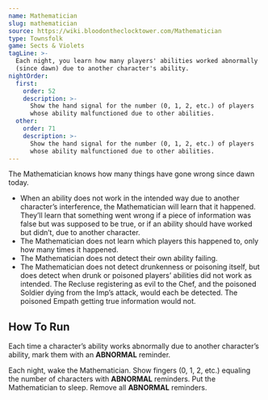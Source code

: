 ```yaml
---
name: Mathematician
slug: mathematician
source: https://wiki.bloodontheclocktower.com/Mathematician
type: Townsfolk
game: Sects & Violets
tagLine: >-
  Each night, you learn how many players' abilities worked abnormally
  (since dawn) due to another character's ability.
nightOrder:
  first:
    order: 52
    description: >-
      Show the hand signal for the number (0, 1, 2, etc.) of players
      whose ability malfunctioned due to other abilities.
  other:
    order: 71
    description: >-
      Show the hand signal for the number (0, 1, 2, etc.) of players
      whose ability malfunctioned due to other abilities.
---
```


The Mathematician knows how many things have gone wrong since dawn
today.

- When an ability does not work in the intended way due to another
  character’s interference, the Mathematician will learn that it
  happened. They’ll learn that something went wrong if a piece of
  information was false but was supposed to be true, or if an ability
  should have worked but didn’t, due to another character.
- The Mathematician does not learn which players this happened to, only
  how many times it happened.
- The Mathematician does not detect their own ability failing.
- The Mathematician does not detect drunkenness or poisoning itself, but
  does detect when drunk or poisoned players’ abilities did not work as
  intended. The Recluse registering as evil to the Chef, and the
  poisoned Soldier dying from the Imp’s attack, would each be detected.
  The poisoned Empath getting true information would not.

## How To Run

Each time a character’s ability works abnormally due to another
character’s ability, mark them with an **ABNORMAL** reminder.

Each night, wake the Mathematician. Show fingers (0, 1, 2, etc.)
equaling the number of characters with **ABNORMAL** reminders. Put the
Mathematician to sleep. Remove all **ABNORMAL** reminders.
